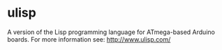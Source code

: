 # ulisp
A version of the Lisp programming language for ATmega-based Arduino boards.
For more information see:
http://www.ulisp.com/
